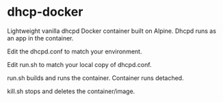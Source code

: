 # dhcp-docker
Lightweight vanilla dhcpd Docker container built on Alpine. Dhcpd runs as an app in the container.

Edit the dhcpd.conf to match your environment. 

Edit run.sh to match your local copy of dhcpd.conf. 

run.sh builds and runs the container. Container runs detached.

kill.sh stops and deletes the container/image.
